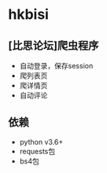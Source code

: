 # hkbisi
## [比思论坛]爬虫程序
- 自动登录，保存session
- 爬列表页
- 爬详情页
- 自动评论

## 依赖
- python v3.6+
- requests包
- bs4包
